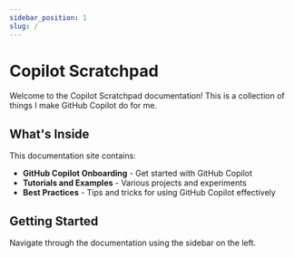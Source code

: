 ```yaml
---
sidebar_position: 1
slug: /
---
```


# Copilot Scratchpad

Welcome to the Copilot Scratchpad documentation! This is a collection of things I make GitHub Copilot do for me.

## What's Inside

This documentation site contains:

- **GitHub Copilot Onboarding** - Get started with GitHub Copilot
- **Tutorials and Examples** - Various projects and experiments
- **Best Practices** - Tips and tricks for using GitHub Copilot effectively

## Getting Started

Navigate through the documentation using the sidebar on the left.

